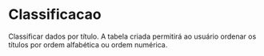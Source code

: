 # Classificacao
Classificar dados por título. 
A tabela criada permitirá ao usuário ordenar os títulos por ordem alfabética ou ordem numérica.
